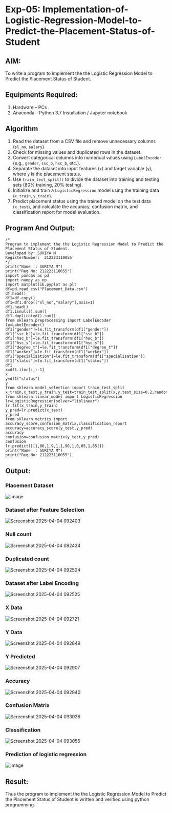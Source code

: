 # Exp-05: Implementation-of-Logistic-Regression-Model-to-Predict-the-Placement-Status-of-Student

## AIM:
To write a program to implement the the Logistic Regression Model to Predict the Placement Status of Student.

## Equipments Required:
1. Hardware – PCs
2. Anaconda – Python 3.7 Installation / Jupyter notebook

## Algorithm
1. Read the dataset from a CSV file and remove unnecessary columns (`sl_no`, `salary`).
2. Check for missing values and duplicated rows in the dataset.
3. Convert categorical columns into numerical values using `LabelEncoder` (e.g., `gender`, `ssc_b`, `hsc_b`, etc.).
4. Separate the dataset into input features (`x`) and target variable (`y`), where `y` is the placement status.
5. Use `train_test_split()` to divide the dataset into training and testing sets (80% training, 20% testing).
6. Initialize and train a `LogisticRegression` model using the training data (`x_train`, `y_train`).
7. Predict placement status using the trained model on the test data (`x_test`), and calculate the accuracy, confusion matrix, and classification report for model evaluation.

## Program And Output:
```
/*
Program to implement the the Logistic Regression Model to Predict the Placement Status of Student.
Developed by: SURIYA M
RegisterNumber:  212223110055
*/
print("Name  : SURIYA M")
print("Reg No: 212223110055")
import pandas as pd
import numpy as np
import matplotlib.pyplot as plt
df=pd.read_csv("Placement_Data.csv")
df.head()
df1=df.copy()
df1=df1.drop(["sl_no","salary"],axis=1)
df1.head()
df1.isnull().sum()
df1.duplicated().sum()
from sklearn.preprocessing import LabelEncoder
le=LabelEncoder()
df1["gender"]=le.fit_transform(df1["gender"])
df1["ssc_b"]=le.fit_transform(df1["ssc_b"])
df1["hsc_b"]=le.fit_transform(df1["hsc_b"])
df1["hsc_s"]=le.fit_transform(df1["hsc_s"])
df1["degree_t"]=le.fit_transform(df1["degree_t"])
df1["workex"]=le.fit_transform(df1["workex"])
df1["specialisation"]=le.fit_transform(df1["specialisation"])
df1["status"]=le.fit_transform(df1["status"])
df1
x=df1.iloc[:,:-1]
x
y=df1["status"]
y
from sklearn.model_selection import train_test_split
x_train,x_test,y_train,y_test=train_test_split(x,y,test_size=0.2,random_state=0)
from sklearn.linear_model import LogisticRegression
lr=LogisticRegression(solver="liblinear")
lr.fit(x_train,y_train)
y_pred=lr.predict(x_test)
y_pred
from sklearn.metrics import accuracy_score,confusion_matrix,classification_report
accuracy=accuracy_score(y_test,y_pred)
accuracy
confusion=confusion_matrix(y_test,y_pred)
confusion
lr.predict([[1,80,1,9,1,1,90,1,0,85,1,85]])
print("Name  : SURIYA M")
print("Reg No: 212223110055")
```

## Output:

### Placement Dataset

![image](https://github.com/user-attachments/assets/fe92a80f-16c6-445a-a40c-80403b226b6c)




### Dataset after Feature Selection

![Screenshot 2025-04-04 092403](https://github.com/user-attachments/assets/1ae6f254-d6a3-46f9-9fd8-243e3dd2a9d9)

### Null count

![Screenshot 2025-04-04 092434](https://github.com/user-attachments/assets/7276ee54-4e00-48ff-964d-fa49af67b8f5)

### Duplicated count

![Screenshot 2025-04-04 092504](https://github.com/user-attachments/assets/a1f80e03-c885-458b-9d33-81b3014e58c7)

### Dataset after Label Encoding

![Screenshot 2025-04-04 092525](https://github.com/user-attachments/assets/add98a21-2853-4df7-b0cb-9da29b696238)

### X Data

![Screenshot 2025-04-04 092721](https://github.com/user-attachments/assets/76df3974-2444-440f-8d8c-14b4123cf2e8)

### Y Data

![Screenshot 2025-04-04 092849](https://github.com/user-attachments/assets/8dedac5c-814b-4ba9-be76-d886b0ae78a0)

### Y Predicted

![Screenshot 2025-04-04 092907](https://github.com/user-attachments/assets/d13ac391-4752-4173-8c68-09d77fafad72)

### Accuracy

![Screenshot 2025-04-04 092940](https://github.com/user-attachments/assets/09f14ac0-5df2-40c4-b22d-baa1a23337bd)

### Confusion Matrix

![Screenshot 2025-04-04 093036](https://github.com/user-attachments/assets/e0c46740-6415-427d-85b8-d388671b9643)

### Classification

![Screenshot 2025-04-04 093055](https://github.com/user-attachments/assets/685775f9-ddcc-4ddf-ba58-83936dfb41f3)

### Prediction of logistic regression

![image](https://github.com/user-attachments/assets/15b259fd-7f7f-46ea-bc02-166dd4c16e98)



## Result:

Thus the program to implement the the Logistic Regression Model to Predict the Placement Status of Student is written and verified using python programming.

